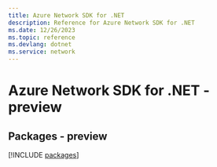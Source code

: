```yaml
---
title: Azure Network SDK for .NET
description: Reference for Azure Network SDK for .NET
ms.date: 12/26/2023
ms.topic: reference
ms.devlang: dotnet
ms.service: network
---
```

# Azure Network SDK for .NET - preview
## Packages - preview
[!INCLUDE [packages](network-index.md)]